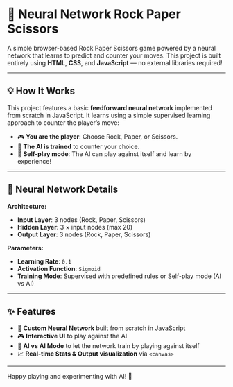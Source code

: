 # 🤖 Neural Network Rock Paper Scissors

A simple browser-based Rock Paper Scissors game powered by a neural network that learns to predict and counter your moves. This project is built entirely using **HTML**, **CSS**, and **JavaScript** — no external libraries required!

---

## 💡 How It Works

This project features a basic **feedforward neural network** implemented from scratch in JavaScript. It learns using a simple supervised learning approach to counter the player’s move:

- 🎮 **You are the player**: Choose Rock, Paper, or Scissors.
- 🧠 **The AI is trained** to counter your choice.
- 🤖 **Self-play mode**: The AI can play against itself and learn by experience!

---

## 🧠 Neural Network Details

**Architecture:**

- **Input Layer**: 3 nodes (Rock, Paper, Scissors)
- **Hidden Layer**: 3 × input nodes (max 20)
- **Output Layer**: 3 nodes (Rock, Paper, Scissors)

**Parameters:**

- **Learning Rate**: `0.1`
- **Activation Function**: `Sigmoid`
- **Training Mode**: Supervised with predefined rules or Self-play mode (AI vs AI)

---

## ✨ Features

- 🧠 **Custom Neural Network** built from scratch in JavaScript  
- 🎮 **Interactive UI** to play against the AI  
- 🔁 **AI vs AI Mode** to let the network train by playing against itself  
- 📈 **Real-time Stats & Output visualization** via `<canvas>`

---

Happy playing and experimenting with AI! 🎉
